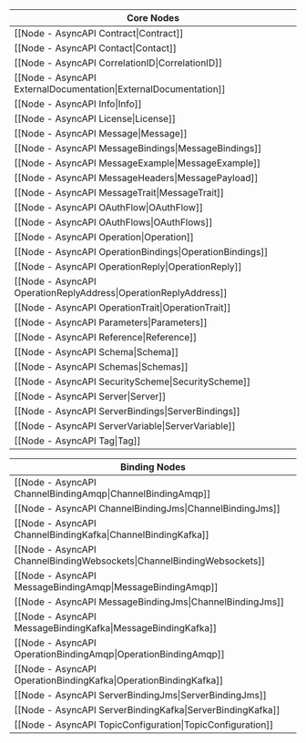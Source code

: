 | Core Nodes                                                       |
|------------------------------------------------------------------|
| [[Node - AsyncAPI Contract\|Contract]]                           |
| [[Node - AsyncAPI Contact\|Contact]]                             |
| [[Node - AsyncAPI CorrelationID\|CorrelationID]]                 |
| [[Node - AsyncAPI ExternalDocumentation\|ExternalDocumentation]] |
| [[Node - AsyncAPI Info\|Info]]                                   |
| [[Node - AsyncAPI License\|License]]                             |
| [[Node - AsyncAPI Message\|Message]]                             |
| [[Node - AsyncAPI MessageBindings\|MessageBindings]]             |
| [[Node - AsyncAPI MessageExample\|MessageExample]]               |
| [[Node - AsyncAPI MessageHeaders\|MessagePayload]]               |
| [[Node - AsyncAPI MessageTrait\|MessageTrait]]                   |
| [[Node - AsyncAPI OAuthFlow\|OAuthFlow]]                         |
| [[Node - AsyncAPI OAuthFlows\|OAuthFlows]]                       |
| [[Node - AsyncAPI Operation\|Operation]]                         |
| [[Node - AsyncAPI OperationBindings\|OperationBindings]]         |
| [[Node - AsyncAPI OperationReply\|OperationReply]]               |
| [[Node - AsyncAPI OperationReplyAddress\|OperationReplyAddress]] |
| [[Node - AsyncAPI OperationTrait\|OperationTrait]]               |
| [[Node - AsyncAPI Parameters\|Parameters]]                       |
| [[Node - AsyncAPI Reference\|Reference]]                         |
| [[Node - AsyncAPI Schema\|Schema]]                               |
| [[Node - AsyncAPI Schemas\|Schemas]]                             |
| [[Node - AsyncAPI SecurityScheme\|SecurityScheme]]               |
| [[Node - AsyncAPI Server\|Server]]                               |
| [[Node - AsyncAPI ServerBindings\|ServerBindings]]               |
| [[Node - AsyncAPI ServerVariable\|ServerVariable]]               |
| [[Node - AsyncAPI Tag\|Tag]]                                     |

| Binding Nodes                                                          |
| ---------------------------------------------------------------------- |
| [[Node - AsyncAPI ChannelBindingAmqp\|ChannelBindingAmqp]]             |
| [[Node - AsyncAPI ChannelBindingJms\|ChannelBindingJms]]               |
| [[Node - AsyncAPI ChannelBindingKafka\|ChannelBindingKafka]]           |
| [[Node - AsyncAPI ChannelBindingWebsockets\|ChannelBindingWebsockets]] |
| [[Node - AsyncAPI MessageBindingAmqp\|MessageBindingAmqp]]             |
| [[Node - AsyncAPI MessageBindingJms\|ChannelBindingJms]]               |
| [[Node - AsyncAPI MessageBindingKafka\|MessageBindingKafka]]           |
| [[Node - AsyncAPI OperationBindingAmqp\|OperationBindingAmqp]]         |
| [[Node - AsyncAPI OperationBindingKafka\|OperationBindingKafka]]       |
| [[Node - AsyncAPI ServerBindingJms\|ServerBindingJms]]                 |
| [[Node - AsyncAPI ServerBindingKafka\|ServerBindingKafka]]             |
| [[Node - AsyncAPI TopicConfiguration\|TopicConfiguration]]             |


